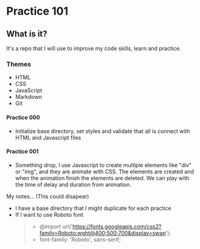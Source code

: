 # Practice 101

## What is it?

It's a repo that I will use to improve my code skills, learn and practice.

### Themes

- HTML
- CSS
- JavaScript
- Markdown
- Git

#### Practice 000

- Initialize base directory, set styles and validate that all is connect with HTML and Javascript files

#### Practice 001

- Something drop, I use Javascript to create multiple elements like "div" or "img", and they are animate with CSS. The elements are created and when the animation finish the elements are deleted. We can play with the time of delay and duration from animation.

My notes... (This could disapear)

- I have a base directory that I might duplicate for each practice
- If I want to use Roboto font
  > - @import url('https://fonts.googleapis.com/css2?family=Roboto:wght@400;500;700&display=swap');
  > - font-family: 'Roboto', sans-serif;
